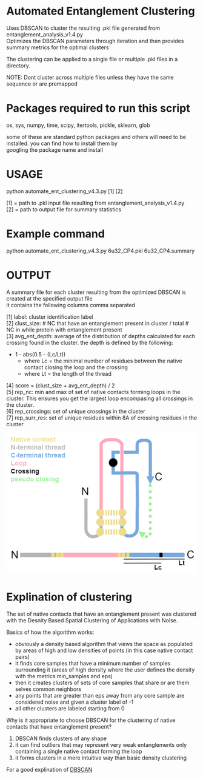# Automated Entanglement Clustering  

Uses DBSCAN to cluster the resulting .pkl file generated from entanglement_analysis_v1.4.py   
Optimizes the DBSCAN parameters through iteration and then provides summary metrics for the optimal clusters  

The clustering can be applied to a single file or multiple .pkl files in a directory.  

NOTE: Dont cluster across multiple files unless they have the same sequence or are premapped  

# Packages required to run this script  
  
os, sys, numpy, time, scipy, itertools, pickle, sklearn, glob  

some of these are standard python packages and others will need to be installed. you can find how to install them by   
googling the package name and install  

# USAGE  

python automate_ent_clustering_v4.3.py [1] [2]  

[1] = path to .pkl input file resulting from entanglement_analysis_v1.4.py  
[2] = path to output file for summary statistics  

# Example command  

python automate_ent_clustering_v4.3.py 6u32_CP4.pkl 6u32_CP4.summary  

# OUTPUT

A summary file for each cluster resulting from the optimized DBSCAN is created at the specified output file  
it contains the following columns comma separated  

[1] label: cluster identification label  
[2] clust_size: # NC that have an entanglement present in cluster / total # NC in while protein with entanglement present  
[3] avg_ent_depth: average of the distribution of depths calculated for each crossing found in the cluster. the depth is defined by the following:  
- 1 - abs(0.5 - (Lc/Lt))  
    - where Lc = the minimal number of residues between the native contact closing the loop and the crossing  
    - where Lt = the length of the thread  

[4] score = (clust_size + avg_ent_depth) / 2  
[5] rep_nc: min and max of set of native contacts forming loops in the cluster. This ensures you get the largest loop encompasing all crossings in the cluster.    
[6] rep_crossings: set of unique crossings in the cluster  
[7] rep_surr_res: set of unique residues within 8A of crossing residues in the cluster  

![](automate_ent_clustering/depth_explination.png)  

# Explination of clustering  

The set of native contacts that have an entanglement present was clustered with the Desnity Based Spatial Clustering of Applications with Noise.  

Basics of how the algorithm works:  
- obviously a density based algorithm that views the space as populated by areas of high and low densities of points (in this case native contact pairs)  
- it finds core samples that have a minimum  number of samples surrounding it (areas of high density where the user defines the density with the metrics min_samples and eps)  
- then it creates clusters of sets of core samples that share or are them selves common neighbors  
- any points that are greater than eps away from any core sample are considered noise and given a cluster label of -1  
- all other clusters are labeled starting from 0  

Why is it appropriate to choose DBSCAN for the clustering of native contacts that have entanglement present?  
1. DBSCAN finds clusters of any shape   
2. it can find outliers that may represent very weak entanglements only containing a single native contact forming the loop  
3. it forms clusters in a more intuitive way than basic density clustering  

For a good explination of [DBSCAN](https://scikit-learn.org/stable/modules/clustering.html#dbscan)  
